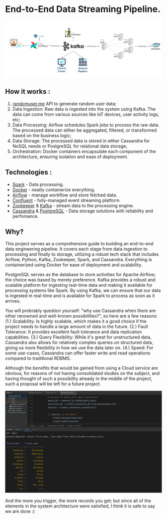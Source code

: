 # End-to-End Data Streaming Pipeline.

![System Architecture](architecture.png)

## How it works :

1. [randomuser.me](http://randomuser.me/) API to generate random user data;
2. Data Ingestion: Raw data is ingested into the system using Kafka. The data can come from various sources like IoT devices, user activity logs, etc;
3. Data Processing: Airflow schedules Spark jobs to process the raw data. The processed data can either be aggregated, filtered, or transformed based on the business logic;
4. Data Storage: The processed data is stored in either Cassandra for NoSQL needs or PostgreSQL for relational data storage;
5. Orchestration: Docker containers encapsulate each component of the architecture, ensuring isolation and ease of deployment.

## Technologies :

- [Spark](https://spark.apache.org/) - Data processing.
- [Docker](https://docs.docker.com/compose/) - neatly containerize everything.
- [Airflow](https://airflow.apache.org/) - manage workflow and store fetched data.
- [Confluent](https://docs.confluent.io/home/overview.html) - fully-managed event streaming platform.
- [Zookeeper](https://zookeeper.apache.org/doc/current/index.html) & [Kafka](https://kafka.apache.org/) - stream data to the processing engine.
- [Cassandra](https://cassandra.apache.org/_/index.html) & [PostgreSQL](https://www.postgresql.org/docs/) - Data storage solutions with reliability and perfomance.

## Why?

This project serves as a comprehensive guide to building an end-to-end data engineering pipeline. It covers each stage from data ingestion to processing and finally to storage, utilizing a robust tech stack that includes Airflow, Python, Kafka, Zookeeper, Spark, and Cassandra. Everything is containerized using Docker for ease of deployment and scalability.

PostgreSQL serves as the database to store activities for Apache Airflow; the choice was based by merely preference. Kafka provides a robust and scalable platform for ingesting real-time data and making it available for processing systems like Spark. By using Kafka, we can ensure that our data is ingested in real-time and is available for Spark to process as soon as it arrives.

You will probrably question yourself: "why use Cassandra when there are other renowned and well-known possibilities?", so here are a few reasons:  (1.) Scalability: Is highly scalable, which makes it a good choice if the project needs to handle a large amount of data in the future. (2.) Fault Tolerance: It provides excellent fault tolerance and data replication capabilities. (3.) Query Flexibility: While it's great for unstructured data, Cassandra also allows for relatively complex queries on structured data, giving us more flexibility in how we use the data later on. (4.) Speed: For some use-cases, Cassandra can offer faster write and read operations compared to traditional RDBMS.

Although the benefits that would be gained from using a Cloud service are obvious, for reasons of not having consolidated studies on the subject, and having thought of such a possibility already in the middle of the project, such a proposal will be left for a future project.

![First and last name of users streamed in to Cassandra](finished-photo.png)

And the more you trigger, the more records you get; but since all of the elements in the system architecture were satisfied, I think it is safe to say we are done :)